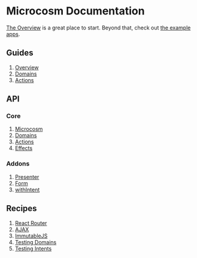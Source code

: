 # Microcosm Documentation

[The Overview](guides/01-overview.md) is a great place to
start. Beyond that, check out [the example apps](../examples).

## Guides

1. [Overview](guides/01-overview.md)
2. [Domains](guides/02-domains.md)
3. [Actions](guides/03-actions.md)

## API

### Core

1. [Microcosm](api/microcosm.md)
2. [Domains](api/domains.md)
3. [Actions](api/actions.md)
4. [Effects](api/effects.md)

### Addons

1. [Presenter](api/presenter.md)
2. [Form](api/form.md)
3. [withIntent](api/with-intent.md)

## Recipes

1. [React Router](recipes/react-router.md)
2. [AJAX](recipes/ajax.md)
3. [ImmutableJS](recipes/immutable-js.md)
4. [Testing Domains](recipes/testing-domains.md)
5. [Testing Intents](recipes/testing-intents.md)
